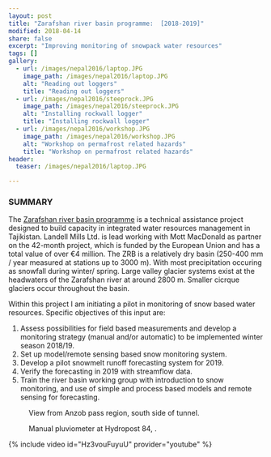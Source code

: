 ```yaml
---
layout: post
title: "Zarafshan river basin programme:  [2018-2019]"
modified: 2018-04-14
share: false
excerpt: "Improving monitoring of snowpack water resources"
tags: []
gallery:
  - url: /images/nepal2016/laptop.JPG
    image_path: /images/nepal2016/laptop.JPG
    alt: "Reading out loggers"
    title: "Reading out loggers"
  - url: /images/nepal2016/steeprock.JPG
    image_path: /images/nepal2016/steeprock.JPG
    alt: "Installing rockwall logger"
    title: "Installing rockwall logger"
  - url: /images/nepal2016/workshop.JPG
    image_path: /images/nepal2016/workshop.JPG
    alt: "Workshop on permafrost related hazards"
    title: "Workshop on permafrost related hazards"
header:
  teaser: /images/nepal2016/laptop.JPG

---
```


### SUMMARY

The [Zarafshan river basin programme](http://www.landell-mills.com/news/2016/7/19/improving-water-management-in-tajikistan-project-award) is a technical assistance project designed to build capacity in integrated water resources management in Tajikistan. Landell Mills Ltd. is lead working with Mott MacDonald as partner on the 42-month project, which is funded by the European Union and has a total value of over €4 million. The ZRB is a relatively dry basin (250-400 mm / year measured at stations up to 3000 m). With most precipitation occuring as snowfall during winter/ spring. Large valley glacier systems exist at the headwaters of the Zarafshan river at around 2800 m. Smaller cicrque glaciers occur throughout the basin.

Within this project I am initiating a pilot in monitoring of snow based water resources. Specific objectives of this input are:

1. Assess possibilities for field based measurements and develop a monitoring strategy (manual and/or automatic) to be implemented winter season 2018/19.
2. Set up model/remote sensing based snow monitoring system.
4. Develop a pilot snowmelt runoff forecasting system for 2019.
5. Verify the forecasting in 2019 with streamflow data.
6. Train the river basin working group with introduction to snow monitoring, and use of simple and process based models and remote sensing for forecasting. 






<figure>
  <img src="{{ site.url }}{{ site.baseurl }}/images/tajsnow/anzob_pass.JPG" alt="">
  <figcaption>View from Anzob pass region, south side of tunnel.</figcaption>
</figure> 

<figure>
  <img src="{{ site.url }}{{ site.baseurl }}/images/tajsnow/notquitewmo.JPG" alt="">
  <figcaption>Manual pluviometer at Hydropost 84, .</figcaption>
</figure> 


{% include video id="Hz3vouFuyuU" provider="youtube" %}

<!-- http://p3.snf.ch/project-165435 -->
<!-- {% include gallery  %} -->
